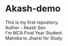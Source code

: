 # Akash-demo
This is my first repository.
<br>
Author - Akash Sen
<br>
I'm MCA Final Year Student.
<br>
Mahoba to Jhansi for Study
